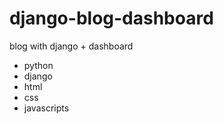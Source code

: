# django-blog-dashboard
 blog with django + dashboard
 
 * python
 * django
 * html
 * css
 * javascripts 
